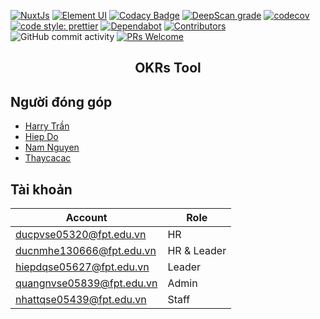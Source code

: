 [![NuxtJs](https://img.shields.io/badge/nuxt-2.13.3-brightgreen.svg)](https://nuxtjs.org/)
[![Element UI](https://img.shields.io/badge/elementui-2.13.2-orange.svg)](https://element.eleme.io/#/en-US)
[![Codacy Badge](https://app.codacy.com/project/badge/Grade/2c912cafb0684f13b0f7c89f519a85ce)](https://www.codacy.com/gh/Olympus-Team/OKRs-enterprise-frontend?utm_source=github.com&utm_medium=referral&utm_content=Olympus-Team/OKRs-enterprise-frontend&utm_campaign=Badge_Grade)
[![DeepScan grade](https://deepscan.io/api/teams/7726/projects/12863/branches/205412/badge/grade.svg)](https://deepscan.io/dashboard#view=project&tid=7726&pid=12863&bid=205412)
[![codecov](https://codecov.io/gh/Olympus-Team/OKRs-enterprise-frontend/branch/develop/graph/badge.svg)](https://codecov.io/gh/Olympus-Team/OKRs-enterprise-frontend)
[![code style: prettier](https://img.shields.io/badge/code_style-prettier-ff69b4.svg?style=flat-square)](https://github.com/prettier/prettier)
[![Dependabot](https://flat.badgen.net/dependabot/nestjsx/nestjs-config?icon=dependabot)](https://dependabot.com/)
[![Contributors](https://img.shields.io/github/contributors/Olympus-Team/OKRs-enterprise-frontend?color=%237159c1&logoColor=%237159c1&style=flat)](https://github.com/Olympus-Team/OKRs-enterprise-frontend/graphs/contributors)
![GitHub commit activity](https://img.shields.io/github/commit-activity/w/Olympus-Team/OKRs-enterprise-frontend)
[![PRs Welcome](https://img.shields.io/badge/PRs-welcome-brightgreen.svg?style=flat-square)](http://makeapullrequest.com)

<h2 align="center">
OKRs Tool
</h2>

## Người đóng góp

- [Harry Trần](https://github.com/harrytran998)
- [Hiep Do](https://github.com/bacodekiller)
- [Nam Nguyen](https://github.com/ifuncoding)
- [Thaycacac](https://github.com/thaycacac)


## Tài khoản

| Account                   | Role        |
| ------------------------- | ----------- |
| ducpvse05320@fpt.edu.vn   | HR          |
| ducnmhe130666@fpt.edu.vn  | HR & Leader |
| hiepdqse05627@fpt.edu.vn  | Leader      |
| quangnvse05839@fpt.edu.vn | Admin       |
| nhattqse05439@fpt.edu.vn  | Staff       |
